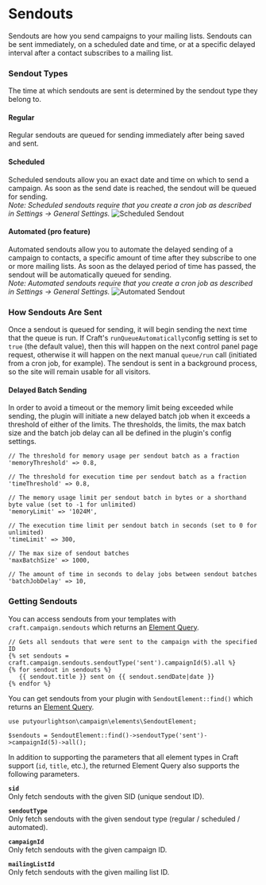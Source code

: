 # Sendouts

Sendouts are how you send campaigns to your mailing lists. Sendouts can be sent immediately, on a scheduled date and time, or at a specific delayed interval after a contact subscribes to a mailing list.

### Sendout Types

The time at which sendouts are sent is determined by the sendout type they belong to.

#### Regular
Regular sendouts are queued for sending immediately after being saved and sent.

#### Scheduled
Scheduled sendouts allow you an exact date and time on which to send a campaign. As soon as the send date is reached, the sendout will be queued for sending.  
*Note: Scheduled sendouts require that you create a cron job as described in Settings → General Settings.*
![Scheduled Sendout](/images/scheduled-sendout.png)

#### Automated (pro feature)
Automated sendouts allow you to automate the delayed sending of a campaign to contacts, a specific amount of time after they subscribe to one or more mailing lists. As soon as the delayed period of time has passed, the sendout will be automatically queued for sending.  
*Note: Automated sendouts require that you create a cron job as described in Settings → General Settings.*
![Automated Sendout](/images/automated-sendout.png)

### How Sendouts Are Sent
Once a sendout is queued for sending, it will begin sending the next time that the queue is run. If Craft's `runQueueAutomatically`config setting is set to `true` (the default value), then this will happen on the next control panel page request, otherwise it will happen on the next manual `queue/run` call (initiated from a cron job, for example). The sendout is sent in a background process, so the site will remain usable for all visitors. 

#### Delayed Batch Sending
In order to avoid a timeout or the memory limit being exceeded while sending, the plugin will initiate a new delayed batch job when it exceeds a threshold of either of the limits. The thresholds, the limits, the max batch size and the batch job delay can all be defined in the plugin's config settings.

    // The threshold for memory usage per sendout batch as a fraction
    'memoryThreshold' => 0.8,

    // The threshold for execution time per sendout batch as a fraction
    'timeThreshold' => 0.8,

    // The memory usage limit per sendout batch in bytes or a shorthand byte value (set to -1 for unlimited)
    'memoryLimit' => '1024M',

    // The execution time limit per sendout batch in seconds (set to 0 for unlimited)
    'timeLimit' => 300,

    // The max size of sendout batches
    'maxBatchSize' => 1000,

    // The amount of time in seconds to delay jobs between sendout batches
    'batchJobDelay' => 10,

### Getting Sendouts
You can access sendouts from your templates with `craft.campaign.sendouts` which returns an [Element Query](https://docs.craftcms.com/v3/element-queries.html).

    // Gets all sendouts that were sent to the campaign with the specified ID
    {% set sendouts = craft.campaign.sendouts.sendoutType('sent').campaignId(5).all %}
    {% for sendout in sendouts %}
       {{ sendout.title }} sent on {{ sendout.sendDate|date }}
    {% endfor %}  

You can get sendouts from your plugin with `SendoutElement::find()` which returns an [Element Query](https://docs.craftcms.com/v3/element-queries.html). 

    use putyourlightson\campaign\elements\SendoutElement;

    $sendouts = SendoutElement::find()->sendoutType('sent')->campaignId(5)->all();

In addition to supporting the parameters that all element types in Craft support (`id`, `title`, etc.), the returned Element Query also supports the following parameters.

**`sid`**  
Only fetch sendouts with the given SID (unique sendout ID).

**`sendoutType`**  
Only fetch sendouts with the given sendout type (regular / scheduled / automated).

**`campaignId`**  
Only fetch sendouts with the given campaign ID.

**`mailingListId`**  
Only fetch sendouts with the given mailing list ID.